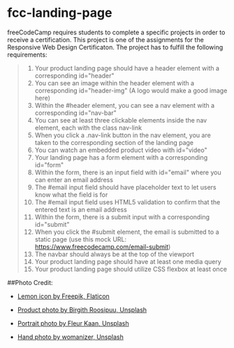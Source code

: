 # fcc-landing-page

freeCodeCamp requires students to complete a specific projects in order to receive a certification. This project is one of the assignments for the Responsive Web Design Certificaton. The project has to fulfill the following requirements: 

> 1. Your product landing page should have a header element with a corresponding id="header"
> 2. You can see an image within the header element with a corresponding id="header-img" (A logo would make a good image here)
> 3. Within the #header element, you can see a nav element with a corresponding id="nav-bar"
> 4. You can see at least three clickable elements inside the nav element, each with the class nav-link
> 5. When you click a .nav-link button in the nav element, you are taken to the corresponding section of the landing page
> 6. You can watch an embedded product video with id="video"
> 7. Your landing page has a form element with a corresponding id="form"
> 9. Within the form, there is an input field with id="email" where you can enter an email address
> 10. The #email input field should have placeholder text to let users know what the field is for
> 11. The #email input field uses HTML5 validation to confirm that the entered text is an email address
> 12. Within the form, there is a submit input with a corresponding id="submit"
> 13. When you click the #submit element, the email is submitted to a static page (use this mock URL: https://www.freecodecamp.com/email-submit)
> 14. The navbar should always be at the top of the viewport
> 15. Your product landing page should have at least one media query
> 16. Your product landing page should utilize CSS flexbox at least once

##Photo Credit: 

- [Lemon icon by Freepik, Flaticon](https://www.flaticon.com/free-icon/lemon_2659492?term=lemon&page=1&position=57&page=1&position=57&related_id=2659492&origin=searchs)

- [Product photo by Birgith Roosipuu, Unsplash](https://unsplash.com/photos/WkffFa4yy-w)

- [Portrait photo by Fleur Kaan, Unsplash](https://unsplash.com/photos/e7jpGYe7OtU)

- [Hand photo by womanizer, Unsplash](https://unsplash.com/photos/8oB43mw658c)